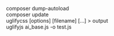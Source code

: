 
composer dump-autoload<br>
composer update<br>
uglifycss [options] [filename] [...] > output<br>
uglifyjs ai_base.js -o test.js<br>
